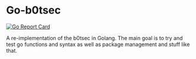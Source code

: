 Go-b0tsec
=========

[![Go Report Card](http://goreportcard.com/report/Depado/go-b0tsec)](http://goreportcard.com/report/Depado/go-b0tsec)

A re-implementation of the b0tsec in Golang. The main goal is to try and test go functions and syntax as well as package management and stuff like that.
